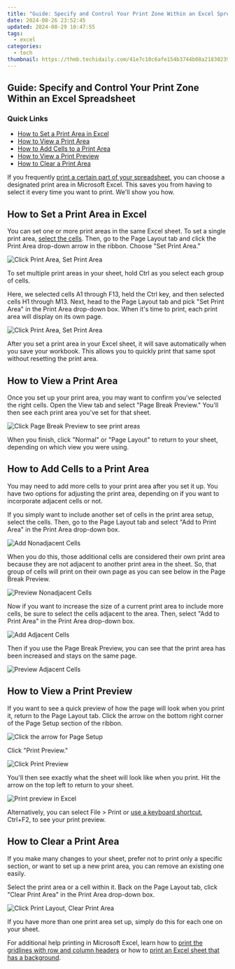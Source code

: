 ```yaml
---
title: "Guide: Specify and Control Your Print Zone Within an Excel Spreadsheet"
date: 2024-08-26 23:52:45
updated: 2024-08-29 10:47:55
tags:
  - excel
categories:
  - tech
thumbnail: https://thmb.techidaily.com/41e7c10c6afe154b3744b08a21830239b330cdc09fe1222610e43f6045480d9b.jpg
---
```


## Guide: Specify and Control Your Print Zone Within an Excel Spreadsheet

### Quick Links

* [How to Set a Print Area in Excel](https://facebook-video-content.techidaily.com/updated-engage-broadly-embedding-twitch-videos-on-fb-for-2024/)
* [How to View a Print Area](https://facebook-clips.techidaily.com/2024-approved-unlock-business-potentials-with-these-leading-15-facebook-market-analyzers/)
* [How to Add Cells to a Print Area](https://android-location-track.techidaily.com/in-2024-how-to-turn-off-google-location-to-stop-tracking-you-on-xiaomi-redmi-k70-pro-drfone-by-drfone-virtual-android/)
* [How to View a Print Preview](https://sim-unlock.techidaily.com/three-ways-to-sim-unlock-vivo-by-drfone-android/)
* [How to Clear a Print Area](https://win-dash.techidaily.com/gtx-1660-graphics-card-fast-and-simple-drivers-update-guide/)

 If you frequently [print a certain part of your spreadsheet](https://some-guidance.techidaily.com/updated-tuning-into-emotion-background-melodies-in-film/), you can choose a designated print area in Microsoft Excel. This saves you from having to select it every time you want to print. We'll show you how.

##  How to Set a Print Area in Excel

 You can set one or more print areas in the same Excel sheet. To set a single print area, [select the cells](https://buynow-tips.techidaily.com/exploring-a-ravaged-world-on-motorcycle-in-days-gone-our-comprehhavis-review/). Then, go to the Page Layout tab and click the Print Area drop-down arrow in the ribbon. Choose "Set Print Area."

![Click Print Area, Set Print Area](https://static1.howtogeekimages.com/wordpress/wp-content/uploads/2021/10/SetArea-ExcelPrintArea.png) 

 To set multiple print areas in your sheet, hold Ctrl as you select each group of cells.

 Here, we selected cells A1 through F13, held the Ctrl key, and then selected cells H1 through M13\. Next, head to the Page Layout tab and pick "Set Print Area" in the Print Area drop-down box. When it's time to print, each print area will display on its own page.

![Click Print Area, Set Print Area](https://static1.howtogeekimages.com/wordpress/wp-content/uploads/2021/10/SetMultiple-ExcelPrintArea.png) 

 After you set a print area in your Excel sheet, it will save automatically when you save your workbook. This allows you to quickly print that same spot without resetting the print area.

##  How to View a Print Area

 Once you set up your print area, you may want to confirm you've selected the right cells. Open the View tab and select "Page Break Preview." You'll then see each print area you've set for that sheet.

![Click Page Break Preview to see print areas](https://static1.howtogeekimages.com/wordpress/wp-content/uploads/2021/10/PageBreakPreview-ExcelPrintArea.png) 

 When you finish, click "Normal" or "Page Layout" to return to your sheet, depending on which view you were using.

##  How to Add Cells to a Print Area

 You may need to add more cells to your print area after you set it up. You have two options for adjusting the print area, depending on if you want to incorporate adjacent cells or not.

 If you simply want to include another set of cells in the print area setup, select the cells. Then, go to the Page Layout tab and select "Add to Print Area" in the Print Area drop-down box.

![Add Nonadjacent Cells](https://static1.howtogeekimages.com/wordpress/wp-content/uploads/2021/10/AddNonAdjacentCells-ExcelPrintArea.png) 

 When you do this, those additional cells are considered their own print area because they are not adjacent to another print area in the sheet. So, that group of cells will print on their own page as you can see below in the Page Break Preview.

![Preview Nonadjacent Cells](https://static1.howtogeekimages.com/wordpress/wp-content/uploads/2021/10/PageBreakPreviewNonAdjacentCells-ExcelPrintArea.png) 

 Now if you want to increase the size of a current print area to include more cells, be sure to select the cells adjacent to the area. Then, select "Add to Print Area" in the Print Area drop-down box.

![Add Adjacent Cells](https://static1.howtogeekimages.com/wordpress/wp-content/uploads/2021/10/AddAdjacentCells-ExcelPrintArea.png) 

 Then if you use the Page Break Preview, you can see that the print area has been increased and stays on the same page.

![Preview Adjacent Cells](https://static1.howtogeekimages.com/wordpress/wp-content/uploads/2021/10/PageBreakPreviewAdjacentCells-ExcelPrintArea.png) 

##  How to View a Print Preview

 If you want to see a quick preview of how the page will look when you print it, return to the Page Layout tab. Click the arrow on the bottom right corner of the Page Setup section of the ribbon.

![Click the arrow for Page Setup](https://static1.howtogeekimages.com/wordpress/wp-content/uploads/2021/10/PageSetup-ExcelPrintArea.png) 

 Click "Print Preview."

![Click Print Preview](https://static1.howtogeekimages.com/wordpress/wp-content/uploads/2021/10/PageSetupPrintPreview-ExcelPrintArea.png) 

 You'll then see exactly what the sheet will look like when you print. Hit the arrow on the top left to return to your sheet.

![Print preview in Excel](https://static1.howtogeekimages.com/wordpress/wp-content/uploads/2021/10/PrintPreview-ExcelPrintArea.png) 

 Alternatively, you can select File > Print or [use a keyboard shortcut](https://eaxpv-info.techidaily.com/updated-2024-approved-high-definition-ready-enabling-av1-on-youtube/), Ctrl+F2, to see your print preview.

##  How to Clear a Print Area

 If you make many changes to your sheet, prefer not to print only a specific section, or want to set up a new print area, you can remove an existing one easily.

 Select the print area or a cell within it. Back on the Page Layout tab, click "Clear Print Area" in the Print Area drop-down box.

![Click Print Layout, Clear Print Area](https://static1.howtogeekimages.com/wordpress/wp-content/uploads/2021/10/PageLayoutClear-ExcelPrintArea.png) 

 If you have more than one print area set up, simply do this for each one on your sheet.

 For additional help printing in Microsoft Excel, learn how to [print the gridlines with row and column headers](https://unlock-android.techidaily.com/in-2024-pattern-locks-are-unsafe-secure-your-zte-blade-a73-5g-phone-now-with-these-tips-by-drfone-android/) or how to [print an Excel sheet that has a background](https://article-posts.techidaily.com/new-the-essence-of-burst-in-gopro-filming-techniques/).

<ins class="adsbygoogle"
     style="display:block"
     data-ad-format="autorelaxed"
     data-ad-client="ca-pub-7571918770474297"
     data-ad-slot="1223367746"></ins>



<ins class="adsbygoogle"
     style="display:block"
     data-ad-client="ca-pub-7571918770474297"
     data-ad-slot="8358498916"
     data-ad-format="auto"
     data-full-width-responsive="true"></ins>

